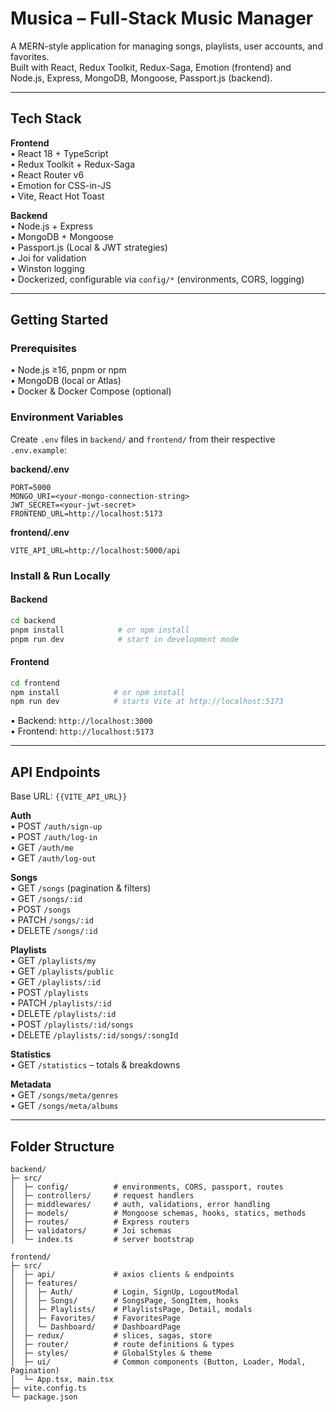 # Musica – Full-Stack Music Manager

A MERN-style application for managing songs, playlists, user accounts, and favorites.  
Built with React, Redux Toolkit, Redux-Saga, Emotion (frontend) and Node.js, Express, MongoDB, Mongoose, Passport.js (backend).

---

## Tech Stack

**Frontend**  
• React 18 + TypeScript  
• Redux Toolkit + Redux-Saga  
• React Router v6  
• Emotion for CSS-in-JS  
• Vite, React Hot Toast

**Backend**  
• Node.js + Express  
• MongoDB + Mongoose  
• Passport.js (Local & JWT strategies)  
• Joi for validation  
• Winston logging  
• Dockerized, configurable via `config/*` (environments, CORS, logging)

---

## Getting Started

### Prerequisites

• Node.js ≥16, pnpm or npm  
• MongoDB (local or Atlas)  
• Docker & Docker Compose (optional)

### Environment Variables

Create `.env` files in `backend/` and `frontend/` from their respective `.env.example`:

**backend/.env**

```
PORT=5000
MONGO_URI=<your-mongo-connection-string>
JWT_SECRET=<your-jwt-secret>
FRONTEND_URL=http://localhost:5173
```

**frontend/.env**

```
VITE_API_URL=http://localhost:5000/api
```

### Install & Run Locally

#### Backend

```bash
cd backend
pnpm install            # or npm install
pnpm run dev            # start in development mode
```

#### Frontend

```bash
cd frontend
npm install            # or npm install
npm run dev            # starts Vite at http://localhost:5173
```

• Backend: `http://localhost:3000`  
• Frontend: `http://localhost:5173`

---

## API Endpoints

Base URL: `{{VITE_API_URL}}`

**Auth**  
• POST `/auth/sign-up`  
• POST `/auth/log-in`  
• GET `/auth/me`  
• GET `/auth/log-out`

**Songs**  
• GET `/songs` (pagination & filters)  
• GET `/songs/:id`  
• POST `/songs`  
• PATCH `/songs/:id`  
• DELETE `/songs/:id`

**Playlists**  
• GET `/playlists/my`  
• GET `/playlists/public`  
• GET `/playlists/:id`  
• POST `/playlists`  
• PATCH `/playlists/:id`  
• DELETE `/playlists/:id`  
• POST `/playlists/:id/songs`  
• DELETE `/playlists/:id/songs/:songId`

**Statistics**  
• GET `/statistics` – totals & breakdowns

**Metadata**  
• GET `/songs/meta/genres`  
• GET `/songs/meta/albums`

---

## Folder Structure

```text
backend/
├─ src/
│  ├─ config/          # environments, CORS, passport, routes
│  ├─ controllers/     # request handlers
│  ├─ middlewares/     # auth, validations, error handling
│  ├─ models/          # Mongoose schemas, hooks, statics, methods
│  ├─ routes/          # Express routers
│  ├─ validators/      # Joi schemas
│  └─ index.ts         # server bootstrap

frontend/
├─ src/
│  ├─ api/             # axios clients & endpoints
│  ├─ features/
│  │  ├─ Auth/         # Login, SignUp, LogoutModal
│  │  ├─ Songs/        # SongsPage, SongItem, hooks
│  │  ├─ Playlists/    # PlaylistsPage, Detail, modals
│  │  ├─ Favorites/    # FavoritesPage
│  │  └─ Dashboard/    # DashboardPage
│  ├─ redux/           # slices, sagas, store
│  ├─ router/          # route definitions & types
│  ├─ styles/          # GlobalStyles & theme
│  ├─ ui/              # Common components (Button, Loader, Modal, Pagination)
│  └─ App.tsx, main.tsx
├─ vite.config.ts
└─ package.json
```
